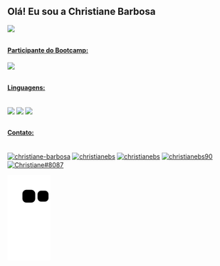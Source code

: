 ## Olá! Eu sou a Christiane Barbosa

<div>
  <a href="https://github.com/christianebs/">
  <img height="180em" src="https://github-readme-stats.vercel.app/api?username=christianebs&show_icons=true&theme=dracula&include_all_commits=true&count_private=true" />
</div>

##

#### Participante do Bootcamp:

<img height="120em" src="https://hermes.digitalinnovation.one/tracks/01b0dd36-83ef-40f8-b52a-d542cc85727c.png" />

<br>

## 

#### Linguagens:

<div style="display: inline-block"><br>
  <img src="https://img.shields.io/badge/Java-ED8B00?style=for-the-badge&logo=java&logoColor=white">
  <img src="https://img.shields.io/badge/HTML-239120?style=for-the-badge&logo=html5&logoColor=white">
  <img src="https://img.shields.io/badge/CSS-239120?&style=for-the-badge&logo=css3&logoColor=white">
</div>

##

#### Contato:

<div><br>
  <a href="https://linkedin.com/in/christiane-barbosa" target="blank"><img align="center" src="https://img.shields.io/badge/LinkedIn-0077B5?style=for-the-badge&logo=linkedin&logoColor=white" alt="christiane-barbosa" /></a>
  <a href="mailto:christianebs90@gmail.com" target="blank"><img align="center" src="https://img.shields.io/badge/Gmail-D14836?style=for-the-badge&logo=gmail&logoColor=white" alt="christianebs" /></a>
  <a href="https://twitter.com/christianebs" target="blank"><img align="center" src="https://img.shields.io/badge/Twitter-1DA1F2?style=for-the-badge&logo=twitter&logoColor=white" alt="christianebs"/ ></a>
  <a href="https://instagram.com/christianebs90" target="blank"><img align="center" src="https://img.shields.io/badge/Instagram-E4405F?style=for-the-badge&logo=instagram&logoColor=white" alt="christianebs90" /></a>
  <a href="https://discordapp.com/users/8087" target="blank"><img align="center" src="https://img.shields.io/badge/Discord-7289DA?style=for-the-badge&logo=discord&logoColor=white" alt="Christiane#8087" /></a>
  
  ![Snake animation](https://github.com/christianebs/christianebs/blob/output/github-contribution-grid-snake.svg)
</div>
